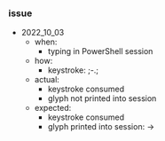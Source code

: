 ### issue
- 2022_10_03
  - when:
    - typing in PowerShell session
  - how:
    - keystroke: ;-.;
  - actual:
    - keystroke consumed
    - glyph not printed into session
  - expected:
    - keystroke consumed
    - glyph printed into session: →

